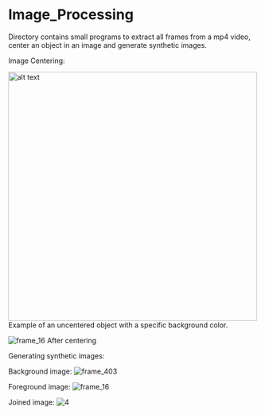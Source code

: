 # Image_Processing
Directory contains small programs to extract all frames from a mp4 video, center an object in an image and generate synthetic images.

Image Centering:

<img src="https://user-images.githubusercontent.com/11217416/118098147-d5b7dc80-b3d3-11eb-9c20-246ccef7699d.png" alt="alt text" width="500" height="500">
Example of an uncentered object with a specific background color.

![frame_16](https://user-images.githubusercontent.com/11217416/118096086-342f8b80-b3d1-11eb-8ac3-9b6a0a925ad9.png)
After centering

Generating synthetic images:

Background image:
![frame_403](https://user-images.githubusercontent.com/11217416/118096384-95575f00-b3d1-11eb-8efc-23d7492aed77.png)

Foreground image:
![frame_16](https://user-images.githubusercontent.com/11217416/118096086-342f8b80-b3d1-11eb-8ac3-9b6a0a925ad9.png)

Joined image:
![4](https://user-images.githubusercontent.com/11217416/118096497-b6b84b00-b3d1-11eb-8a11-29a0e5ab4f51.png)
